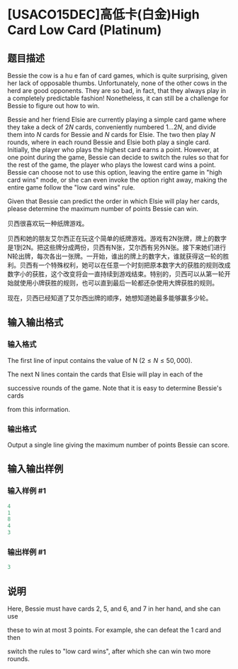 # [USACO15DEC]高低卡(白金)High Card Low Card (Platinum)

## 题目描述

Bessie the cow is a hu e fan of card games, which is quite surprising, given her lack of opposable thumbs. Unfortunately, none of the other cows in the herd are good opponents. They are so bad, in fact, that they always play in a completely predictable fashion! Nonetheless, it can still be a challenge for Bessie to figure out how to win.

Bessie and her friend Elsie are currently playing a simple card game where they take a deck of $2N$ cards, conveniently numbered $1 \ldots 2N$, and divide them into $N$ cards for Bessie and $N$ cards for Elsie. The two then play $N$ rounds, where in each round Bessie and Elsie both play a single card. Initially, the player who plays the highest card earns a point. However, at one point during the game, Bessie can decide to switch the rules so that for the rest of the game, the player who plays the lowest card wins a point. Bessie can choose not to use this option, leaving the entire game in "high card wins" mode, or she can even invoke the option right away, making the entire game follow the "low card wins" rule.

Given that Bessie can predict the order in which Elsie will play her cards, please determine the maximum number of points Bessie can win.

贝西很喜欢玩一种纸牌游戏。

贝西和她的朋友艾尔西正在玩这个简单的纸牌游戏。游戏有2N张牌，牌上的数字是1到2N。把这些牌分成两份，贝西有N张，艾尔西有另外N张。接下来她们进行N轮出牌，每次各出一张牌。一开始，谁出的牌上的数字大，谁就获得这一轮的胜利。贝西有一个特殊权利，她可以在任意一个时刻把原本数字大的获胜的规则改成数字小的获胜，这个改变将会一直持续到游戏结束。特别的，贝西可以从第一轮开始就使用小牌获胜的规则，也可以直到最后一轮都还杂使用大牌获胜的规则。

现在，贝西已经知道了艾尔西出牌的顺序，她想知道她最多能够赢多少轮。

## 输入输出格式

### 输入格式

The first line of input contains the value of N ($2 \leq N \leq 50,000$).

The next N lines contain the cards that Elsie will play in each of the

successive rounds of the game. Note that it is easy to determine Bessie's cards

from this information.

### 输出格式

Output a single line giving the maximum number of points Bessie can score.

## 输入输出样例

### 输入样例 #1

```cpp
4
1
8
4
3
```


### 输出样例 #1

```cpp
3
```


## 说明

Here, Bessie must have cards 2, 5, and 6, and 7 in her hand, and she can use

these to win at most 3 points. For example, she can defeat the 1 card and then

switch the rules to "low card wins", after which she can win two more rounds.

